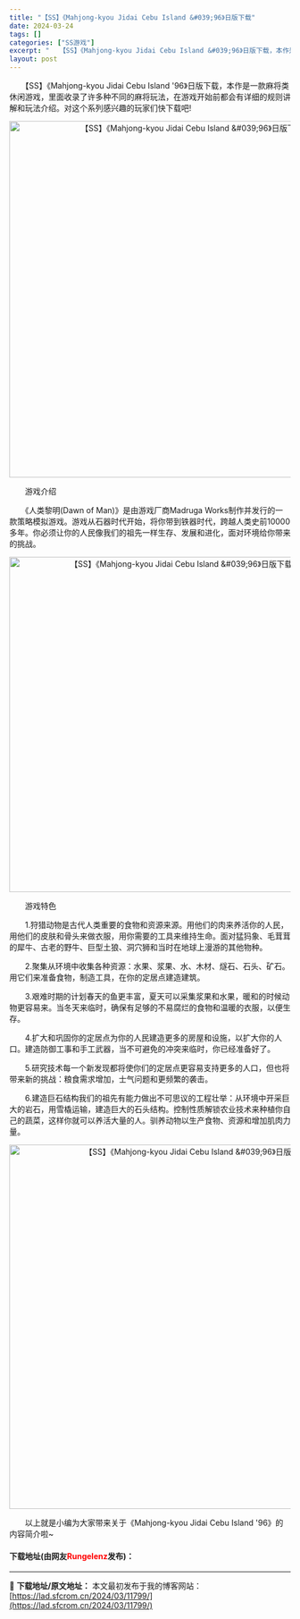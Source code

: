 ```yaml
---
title: "【SS】《Mahjong-kyou Jidai Cebu Island &#039;96》日版下载"
date: 2024-03-24
tags: []
categories: ["SS游戏"]
excerpt: "　　【SS】《Mahjong-kyou Jidai Cebu Island &#039;96》日版下载，本作是一款麻将类休闲游戏，里面收录了许多种不同的麻将玩法，在游戏开始前都会有详细的规则讲解和玩法介绍。对这个系列感兴趣的玩家们快下载吧! 　　游戏介绍 　　《人类黎明(Dawn of Man)》是由&hellip;"
layout: post
---
```


 <p>　　【SS】《Mahjong-kyou Jidai Cebu Island &#39;96》日版下载，本作是一款麻将类休闲游戏，里面收录了许多种不同的麻将玩法，在游戏开始前都会有详细的规则讲解和玩法介绍。对这个系列感兴趣的玩家们快下载吧!</p> <p align="center"><img align="" border="0" src="https://lad.sfcrom.cn/wp-content/uploads/2024/03/20240323_65ff0094502d4.png" width="638" alt="【SS】《Mahjong-kyou Jidai Cebu Island &amp;#039;96》日版下载" /></p> <p>　　游戏介绍</p> <p>　　《人类黎明(Dawn of Man)》是由游戏厂商Madruga Works制作并发行的一款策略模拟游戏。游戏从石器时代开始，将你带到铁器时代，跨越人类史前10000多年。你必须让你的人民像我们的祖先一样生存、发展和进化，面对环境给你带来的挑战。</p> <p align="center"><img align="" border="0" src="https://lad.sfcrom.cn/wp-content/uploads/2024/03/20240323_65ff00950ec0e.png" width="600" alt="【SS】《Mahjong-kyou Jidai Cebu Island &amp;#039;96》日版下载" /></p> <p>　　游戏特色</p> <p>　　1.狩猎动物是古代人类重要的食物和资源来源。用他们的肉来养活你的人民，用他们的皮肤和骨头来做衣服，用你需要的工具来维持生命。面对猛犸象、毛茸茸的犀牛、古老的野牛、巨型土狼、洞穴狮和当时在地球上漫游的其他物种。</p> <p>　　2.聚集从环境中收集各种资源：水果、浆果、水、木材、燧石、石头、矿石。用它们来准备食物，制造工具，在你的定居点建造建筑。</p> <p>　　3.艰难时期的计划春天的鱼更丰富，夏天可以采集浆果和水果，暖和的时候动物更容易来。当冬天来临时，确保有足够的不易腐烂的食物和温暖的衣服，以便生存。</p> <p>　　4.扩大和巩固你的定居点为你的人民建造更多的房屋和设施，以扩大你的人口。建造防御工事和手工武器，当不可避免的冲突来临时，你已经准备好了。</p> <p>　　5.研究技术每一个新发现都将使你们的定居点更容易支持更多的人口，但也将带来新的挑战：粮食需求增加，士气问题和更频繁的袭击。</p> <p>　　6.建造巨石结构我们的祖先有能力做出不可思议的工程壮举：从环境中开采巨大的岩石，用雪橇运输，建造巨大的石头结构。控制性质解锁农业技术来种植你自己的蔬菜，这样你就可以养活大量的人。驯养动物以生产食物、资源和增加肌肉力量。</p> <p align="center"><img align="" border="0" src="https://lad.sfcrom.cn/wp-content/uploads/2024/03/20240323_65ff0095c317d.png" width="652" alt="【SS】《Mahjong-kyou Jidai Cebu Island &amp;#039;96》日版下载" /></p> <p>　　以上就是小编为大家带来关于《Mahjong-kyou Jidai Cebu Island &#39;96》的内容简介啦~</p> <p><h4>下载地址(由网友<font color="red">Rungelenz</font>发布)：</h4></p> 

---
📖 **下载地址/原文地址：** 本文最初发布于我的博客网站：[https://lad.sfcrom.cn/2024/03/11799/](https://lad.sfcrom.cn/2024/03/11799/)
